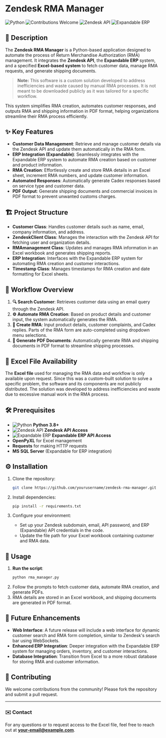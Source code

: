 # Zendesk RMA Manager

![Python](https://img.shields.io/badge/Python-3.8%2B-blue.svg)
![Contributions Welcome](https://img.shields.io/badge/Contributions-Welcome-brightgreen.svg)
![Zendesk API](https://img.shields.io/badge/Zendesk-API-orange)
![Expandable ERP](https://img.shields.io/badge/Expandable-ERP-yellow)

## 📜 Description
The **Zendesk RMA Manager** is a Python-based application designed to automate the process of Return Merchandise Authorization (RMA) management. It integrates the **Zendesk API**, the **Expandable ERP** system, and a specified **Excel-based system** to fetch customer data, manage RMA requests, and generate shipping documents.

> **Note:** This software is a custom solution developed to address inefficiencies and waste caused by manual RMA processes. It is not meant to be downloaded publicly as it was tailored for a specific workflow.

This system simplifies RMA creation, automates customer responses, and outputs RMA and shipping information in PDF format, helping organizations streamline their RMA process efficiently.

## ✨ Key Features
- **Customer Data Management**: Retrieve and manage customer details via the Zendesk API and update them automatically in the RMA form.
- **ERP Integration (Expandable)**: Seamlessly integrates with the Expandable ERP system to automate RMA creation based on customer and product information.
- **RMA Creation**: Effortlessly create and store RMA details in an Excel sheet, increment RMA numbers, and update customer information.
- **Automated Responses**: Automatically generate Cadex responses based on service type and customer data.
- **PDF Output**: Generate shipping documents and commercial invoices in PDF format to prevent unwanted customs charges.

## 🏗 Project Structure
- **Customer Class**: Handles customer details such as name, email, company information, and address.
- **ZendeskClient Class**: Manages the interaction with the Zendesk API for fetching user and organization details.
- **RMAmanagement Class**: Updates and manages RMA information in an Excel workbook and generates shipping reports.
- **ERP Integration**: Interfaces with the Expandable ERP system for automating RMA creation and customer interactions.
- **Timestamp Class**: Manages timestamps for RMA creation and date formatting for Excel sheets.

## 🔄 Workflow Overview
1. **🔍 Search Customer**: Retrieves customer data using an email query through the Zendesk API.
2. **⚙️ Automate RMA Creation**: Based on product details and customer input, the system automatically generates the RMA.
3. **📝 Create RMA**: Input product details, customer complaints, and Cadex replies. Parts of the RMA form are auto-completed using dropdown menu selections.
4. **📄 Generate PDF Documents**: Automatically generate RMA and shipping documents in PDF format to streamline shipping processes.

## 📂 Excel File Availability
The **Excel file** used for managing the RMA data and workflow is only available upon request. Since this was a custom-built solution to solve a specific problem, the software and its components are not publicly distributed. The solution was developed to address inefficiencies and waste due to excessive manual work in the RMA process.

## 🛠 Prerequisites
- ![Python](https://img.shields.io/badge/Python-3.8%2B-blue.svg) **Python 3.8+**
- ![Zendesk API](https://img.shields.io/badge/Zendesk-API-orange) **Zendesk API Access**
- ![Expandable ERP](https://img.shields.io/badge/Expandable-ERP-yellow) **Expandable ERP API Access**
- **OpenPyXL** for Excel management
- **Requests** for making HTTP requests
- **MS SQL Server** (Expandable for ERP integration)

## ⚙️ Installation
1. Clone the repository:
    ```bash
    git clone https://github.com/yourusername/zendesk-rma-manager.git
    ```
2. Install dependencies:
    ```bash
    pip install -r requirements.txt
    ```

3. Configure your environment:
   - Set up your Zendesk subdomain, email, API password, and ERP (Expandable) API credentials in the code.
   - Update the file path for your Excel workbook containing customer and RMA data.

## 🚀 Usage
1. **Run the script**:
    ```bash
    python rma_manager.py
    ```
2. Follow the prompts to fetch customer data, automate RMA creation, and generate PDFs.
3. RMA details are stored in an Excel workbook, and shipping documents are generated in PDF format.

## 🔮 Future Enhancements
- **Web Interface**: A future release will include a web interface for dynamic customer search and RMA form completion, similar to Zendesk's search bar using WebSockets.
- **Enhanced ERP Integration**: Deeper integration with the Expandable ERP system for managing orders, inventory, and customer interactions.
- **Database Integration**: Transition from Excel to a more robust database for storing RMA and customer information.

## 🤝 Contributing
We welcome contributions from the community! Please fork the repository and submit a pull request.

---

### ✉️ Contact
For any questions or to request access to the Excel file, feel free to reach out at **your-email@example.com**.

